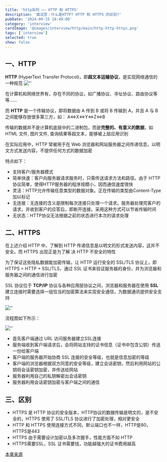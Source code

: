 ```yaml
---
title: 'http系列 —— HTTP 和 HTTPS'
description: '面试官：什么是HTTP? HTTP 和 HTTPS 的区别?'
pubDate: '2024-09-15 18:49:00'
category: 'interview'
cardImage: '@images/interview/http/main/http-http-https.png'
tags: ['interview']
selected: true
show: false
---
```


## 一、HTTP

**HTTP** (HyperText Transfer Protocol)，即**超文本运输协议**，是实现网络通信的一种规范
![''](@images/interview/http/http-http-https/image.png)

在计算机和网络世界有，存在不同的协议，如广播协议、寻址协议、路由协议等等......

而 **HTTP** 是一个传输协议，即将数据由 A 传到 B 或将 B 传输到 A，并且 A 与 B 之间能够存放很多第三方，如： A<=>X<=>Y<=>Z<=>B

传输的数据并不是计算机底层中的二进制包，而是**完整的、有意义的数据**，如 HTML 文件, 图片文件, 查询结果等超文本，能够被上层应用识别

在实际应用中，HTTP 常被用于在 Web 浏览器和网站服务器之间传递信息，以明文方式发送内容，不提供任何方式的数据加密

特点如下：

- 支持客户/服务器模式
- 简单快速：客户向服务器请求服务时，只需传送请求方法和路径。由于 HTTP 协议简单，使得HTTP服务器的程序规模小，因而通信速度很快
- 灵活：HTTP允许传输任意类型的数据对象。正在传输的类型由Content-Type加以标记
- 无连接：无连接的含义是限制每次连接只处理一个请求。服务器处理完客户的请求，并收到客户的应答后，即断开连接。采用这种方式可以节省传输时间
- 无状态：HTTP协议无法根据之前的状态进行本次的请求处理

## 二、HTTPS

在上述介绍 HTTP 中，了解到 HTTP 传递信息是以明文的形式发送内容，这并不安全。而 HTTPS 出现正是为了解 决 HTTP 不安全的特性

为了保证这些隐私数据能加密传输，让 HTTP 运行安全的 SSL/TLS 协议上，即 HTTPS = HTTP + SSL/TLS，通过 SSL 证书来验证服务器的身份，并为浏览器和服务器之间的通信进行加密

SSL 协议位于 **TCP/IP** 协议与各种应用层协议之间，浏览器和服务器在使用 **SSL** 建立连接时需要选择一组恰当的加密算法来实现安全通信，为数据通讯提供安全支持

![''](@images/interview/http/http-http-https/image2.png)

流程图如下所示：

![''](@images/interview/http/http-http-https/image3.png)

- 首先客户端通过 URL 访问服务器建立SSL连接
- 服务端收到客户端请求后，会将网站支持的证书信息（证书中包含公钥）传送一份给客户端
- 客户端的服务器开始协商 SSL 连接的安全等级，也就是信息加密的等级
- 客户端的浏览器根据双方同意的安全等级，建立会话密钥，然后利用网站的公钥将会话密钥加密，并传送给网站
- 服务器利用自己的私钥解密出会话密钥
- 服务器利用会话密钥加密与客户端之间的通信

## 三、区别

- HTTPS 是 HTTP 协议的安全版本，HTTP协议的数据传输是明文的，是不安全的，HTTPS 使用了 SSL/TLS 协议进行了加密处理，相对更安全
- HTTP 和 HTTPS 使用连接方式不同，默认端口也不一样，HTTP是80，HTTPS是443
- HTTPS 由于需要设计加密以及多次握手，性能方面不如 HTTP
- HTTPS需要SSL，SSL 证书需要钱，功能越强大的证书费用越高

[本章来源](https://vue3js.cn/interview/http/HTTP_HTTPS.html)
